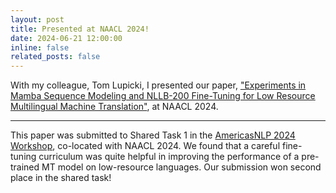 ```yaml
---
layout: post
title: Presented at NAACL 2024!
date: 2024-06-21 12:00:00
inline: false
related_posts: false
---
```


With my colleague, Tom Lupicki, I presented our paper, ["Experiments in Mamba Sequence Modeling and NLLB-200 Fine-Tuning for Low Resource Multilingual Machine Translation"](https://aclanthology.org/2024.americasnlp-1.22/), at NAACL 2024.

---

This paper was submitted to Shared Task 1 in the [AmericasNLP 2024 Workshop](https://turing.iimas.unam.mx/americasnlp/2025_workshop.html), co-located with NAACL 2024. We found that a careful fine-tuning curriculum was quite helpful in improving the performance of a pre-trained MT model on low-resource languages. Our submission won second place in the shared task!
